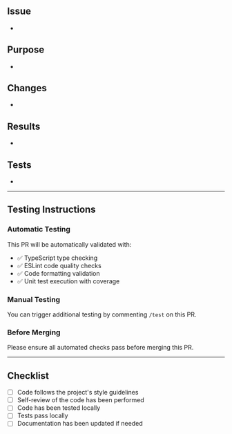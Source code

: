 ## Issue
- <!-- Link to the related issue (e.g., #22) -->

## Purpose
- <!-- Describe why you need to change codes and what the changes accomplish -->

## Changes
- <!-- List changes grouped by meaningful units -->

## Results
- <!-- Screenshots for frontend updates, logs for backend updates, etc. -->

## Tests
- <!-- Optional: How tests were updated or what was tested -->

---

## Testing Instructions

### Automatic Testing
This PR will be automatically validated with:
- ✅ TypeScript type checking
- ✅ ESLint code quality checks
- ✅ Code formatting validation
- ✅ Unit test execution with coverage

### Manual Testing
You can trigger additional testing by commenting `/test` on this PR.

### Before Merging
Please ensure all automated checks pass before merging this PR.

---

## Checklist
- [ ] Code follows the project's style guidelines
- [ ] Self-review of the code has been performed
- [ ] Code has been tested locally
- [ ] Tests pass locally
- [ ] Documentation has been updated if needed